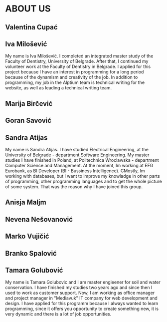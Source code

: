 ﻿# ABOUT US 


## Valentina Cupać 

## Iva Milošević

My name is Iva Milošević. I completed an integrated master study of the Faculty of Dentistry, University of Belgrade. After that, I continued my volunteer work at the Faculty of Dentistry in Belgrade. I applied for this project because I have an interest in programming for a long period because of the dynamism and creativity of the job. In addition to programming, my job in the Alptium team is technical writing for the website, as well as leading a technical writing team. 

## Marija Birčević

## Goran Savović 

## Sandra Atijas 
 
My name is Sandra Atijas. I have studied Electrical Engineering, at the University of Belgrade - department Software Engineering. My master studies I have finished in Poland, at Politechnica Wroclawska - department Computer Science and Management. At the moment, Im working at EFG Eurobank, as BI Developer (BI - Bussiness Intelligence). CMostly, Im working with databases, but I want to improve my knowladge in other parts of programming, other programming languages and to get the whole picture of some system. That was the reason why I have joined this group.  

## Anisja Maljm  

## Nevena Nešovanović

## Marko Vujičić

## Branko Spalović

## Tamara Golubović

My name is Tamara Golubovic and I am master engieener for soil and water conservation. I have finished my studies two years ago and since then I used to work as customer support. Now, I am working as office manager and project manager in "Mediavuk" IT company for web development and design. I have applied for this programm because I always wanted to learn programming, since it offers you opportunity to create something new, it is very dynamic and there is a lot of job opportunities. 
